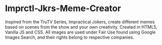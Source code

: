 # Imprctl-Jkrs-Meme-Creator
Inspired from the TruTV Series, Impractical Jokers, create different memes based on scenes from the show and your own creativity. Created in HTML5, Vanilla JS and CSS. All images are used under Fair Use found using Google Images Search, and their rights belong to respective companies.

